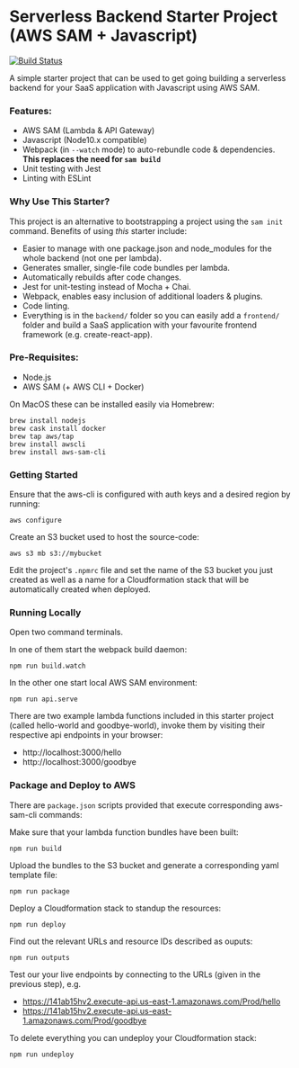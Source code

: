 # Serverless Backend Starter Project (AWS SAM + Javascript)

[![Build Status](https://travis-ci.com/daveagill/aws-sam-js-starter.svg?branch=master)](https://travis-ci.com/daveagill/aws-sam-js-starter)

A simple starter project that can be used to get going building a serverless backend for your SaaS application with Javascript using AWS SAM.

### Features:

* AWS SAM (Lambda & API Gateway)
* Javascript (Node10.x compatible)
* Webpack (in `--watch` mode) to auto-rebundle code & dependencies. __This replaces the need for `sam build`__
* Unit testing with Jest
* Linting with ESLint

### Why Use This Starter?

This project is an alternative to bootstrapping a project using the `sam init` command. Benefits of using _this_ starter include:

* Easier to manage with one package.json and node_modules for the whole backend (not one per lambda).
* Generates smaller, single-file code bundles per lambda.
* Automatically rebuilds after code changes.
* Jest for unit-testing instead of Mocha + Chai.
* Webpack, enables easy inclusion of additional loaders & plugins.
* Code linting.
* Everything is in the `backend/` folder so you can easily add a `frontend/` folder and build a SaaS application with your favourite frontend framework (e.g. create-react-app).


### Pre-Requisites:
* Node.js
* AWS SAM (+ AWS CLI + Docker)

On MacOS these can be installed easily via Homebrew:

```
brew install nodejs
brew cask install docker
brew tap aws/tap
brew install awscli
brew install aws-sam-cli
```

### Getting Started

Ensure that the aws-cli is configured with auth keys and a desired region by running:

```
aws configure
```

Create an S3 bucket used to host the source-code:

```
aws s3 mb s3://mybucket
```

Edit the project's `.npmrc` file and set the name of the S3 bucket you just created as well as a name for a Cloudformation stack that will be automatically created when deployed.

### Running Locally

Open two command terminals.

In one of them start the webpack build daemon:

```
npm run build.watch
```

In the other one start local AWS SAM environment:

```
npm run api.serve
```

There are two example lambda functions included in this starter project (called hello-world and goodbye-world), invoke them by visiting their respective api endpoints in your browser:

* http://localhost:3000/hello
* http://localhost:3000/goodbye


### Package and Deploy to AWS

There are `package.json` scripts provided that execute corresponding aws-sam-cli commands:

Make sure that your lambda function bundles have been built:
```
npm run build
```

Upload the bundles to the S3 bucket and generate a corresponding yaml template file:
```
npm run package
```

Deploy a Cloudformation stack to standup the resources:
```
npm run deploy
```

Find out the relevant URLs and resource IDs described as ouputs:
```
npm run outputs
```

Test our your live endpoints by connecting to the URLs (given in the previous step), e.g.

* https://141ab15hv2.execute-api.us-east-1.amazonaws.com/Prod/hello
* https://141ab15hv2.execute-api.us-east-1.amazonaws.com/Prod/goodbye

To delete everything you can undeploy your Cloudformation stack:
```
npm run undeploy
```
